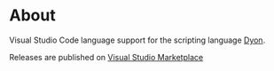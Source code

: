 # About

Visual Studio Code language support for the scripting language [Dyon](https://github.com/PistonDevelopers/dyon).

Releases are published on [Visual Studio Marketplace](https://marketplace.visualstudio.com/items?itemName=martinlindhe.vscode-language-dyon)
